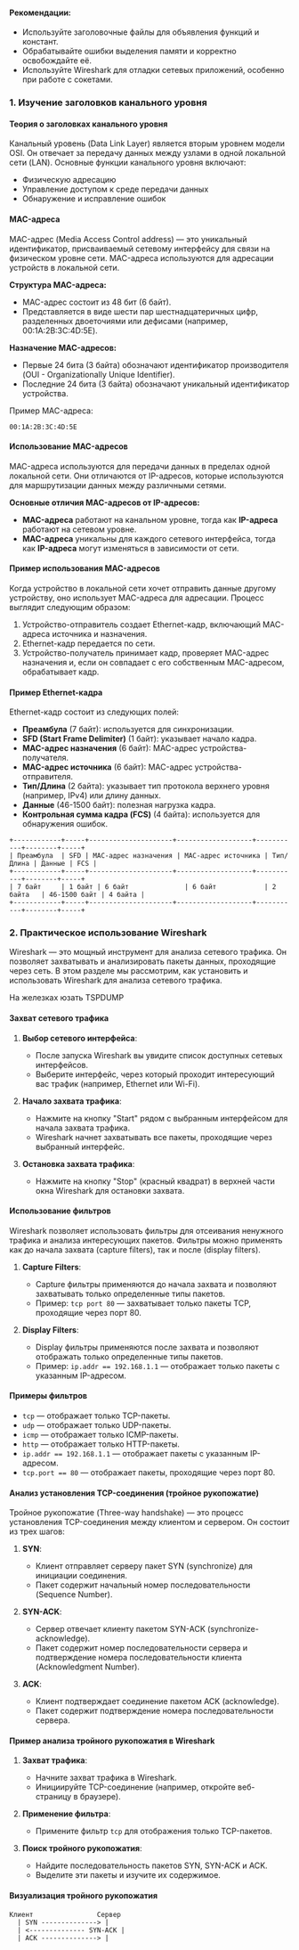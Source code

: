 

#### Рекомендации:
- Используйте заголовочные файлы для объявления функций и констант.
- Обрабатывайте ошибки выделения памяти и корректно освобождайте её.
- Используйте Wireshark для отладки сетевых приложений, особенно при работе с сокетами.

### 1. Изучение заголовков канального уровня

#### Теория о заголовках канального уровня

Канальный уровень (Data Link Layer) является вторым уровнем модели OSI. Он отвечает за передачу данных между узлами в одной локальной сети (LAN). Основные функции канального уровня включают:

- Физическую адресацию
- Управление доступом к среде передачи данных
- Обнаружение и исправление ошибок

#### MAC-адреса

MAC-адрес (Media Access Control address) — это уникальный идентификатор, присваиваемый сетевому интерфейсу для связи на физическом уровне сети. MAC-адреса используются для адресации устройств в локальной сети.

**Структура MAC-адреса:**
- MAC-адрес состоит из 48 бит (6 байт).
- Представляется в виде шести пар шестнадцатеричных цифр, разделенных двоеточиями или дефисами (например, 00:1A:2B:3C:4D:5E).

**Назначение MAC-адресов:**
- Первые 24 бита (3 байта) обозначают идентификатор производителя (OUI - Organizationally Unique Identifier).
- Последние 24 бита (3 байта) обозначают уникальный идентификатор устройства.

Пример MAC-адреса:
```
00:1A:2B:3C:4D:5E
```

#### Использование MAC-адресов

MAC-адреса используются для передачи данных в пределах одной локальной сети. Они отличаются от IP-адресов, которые используются для маршрутизации данных между различными сетями.

**Основные отличия MAC-адресов от IP-адресов:**
- **MAC-адреса** работают на канальном уровне, тогда как **IP-адреса** работают на сетевом уровне.
- **MAC-адреса** уникальны для каждого сетевого интерфейса, тогда как **IP-адреса** могут изменяться в зависимости от сети.

#### Пример использования MAC-адресов

Когда устройство в локальной сети хочет отправить данные другому устройству, оно использует MAC-адреса для адресации. Процесс выглядит следующим образом:

1. Устройство-отправитель создает Ethernet-кадр, включающий MAC-адреса источника и назначения.
2. Ethernet-кадр передается по сети.
3. Устройство-получатель принимает кадр, проверяет MAC-адрес назначения и, если он совпадает с его собственным MAC-адресом, обрабатывает кадр.

#### Пример Ethernet-кадра

Ethernet-кадр состоит из следующих полей:

- **Преамбула** (7 байт): используется для синхронизации.
- **SFD (Start Frame Delimiter)** (1 байт): указывает начало кадра.
- **MAC-адрес назначения** (6 байт): MAC-адрес устройства-получателя.
- **MAC-адрес источника** (6 байт): MAC-адрес устройства-отправителя.
- **Тип/Длина** (2 байта): указывает тип протокола верхнего уровня (например, IPv4) или длину данных.
- **Данные** (46-1500 байт): полезная нагрузка кадра.
- **Контрольная сумма кадра (FCS)** (4 байта): используется для обнаружения ошибок.

```
+------------+-----+---------------------+-------------------+-----------+--------+-----+
| Преамбула  | SFD | MAC-адрес назначения | MAC-адрес источника | Тип/Длина | Данные | FCS |
+------------+-----+---------------------+-------------------+-----------+--------+-----+
| 7 байт     | 1 байт | 6 байт              | 6 байт            | 2 байта   | 46-1500 байт | 4 байта |
+------------+-----+---------------------+-------------------+-----------+--------+-----+
```
### 2. Практическое использование Wireshark

Wireshark — это мощный инструмент для анализа сетевого трафика. Он позволяет захватывать и анализировать пакеты данных, проходящие через сеть. В этом разделе мы рассмотрим, как установить и использовать Wireshark для анализа сетевого трафика.

На железках юзать TSPDUMP


#### Захват сетевого трафика

1. **Выбор сетевого интерфейса**:
   - После запуска Wireshark вы увидите список доступных сетевых интерфейсов.
   - Выберите интерфейс, через который проходит интересующий вас трафик (например, Ethernet или Wi-Fi).

2. **Начало захвата трафика**:
   - Нажмите на кнопку "Start" рядом с выбранным интерфейсом для начала захвата трафика.
   - Wireshark начнет захватывать все пакеты, проходящие через выбранный интерфейс.

3. **Остановка захвата трафика**:
   - Нажмите на кнопку "Stop" (красный квадрат) в верхней части окна Wireshark для остановки захвата.

#### Использование фильтров

Wireshark позволяет использовать фильтры для отсеивания ненужного трафика и анализа интересующих пакетов. Фильтры можно применять как до начала захвата (capture filters), так и после (display filters).

1. **Capture Filters**:
   - Capture фильтры применяются до начала захвата и позволяют захватывать только определенные типы пакетов.
   - Пример: `tcp port 80` — захватывает только пакеты TCP, проходящие через порт 80.

2. **Display Filters**:
   - Display фильтры применяются после захвата и позволяют отображать только определенные типы пакетов.
   - Пример: `ip.addr == 192.168.1.1` — отображает только пакеты с указанным IP-адресом.

#### Примеры фильтров

- `tcp` — отображает только TCP-пакеты.
- `udp` — отображает только UDP-пакеты.
- `icmp` — отображает только ICMP-пакеты.
- `http` — отображает только HTTP-пакеты.
- `ip.addr == 192.168.1.1` — отображает пакеты с указанным IP-адресом.
- `tcp.port == 80` — отображает пакеты, проходящие через порт 80.

#### Анализ установления TCP-соединения (тройное рукопожатие)

Тройное рукопожатие (Three-way handshake) — это процесс установления TCP-соединения между клиентом и сервером. Он состоит из трех шагов:

1. **SYN**:
   - Клиент отправляет серверу пакет SYN (synchronize) для инициации соединения.
   - Пакет содержит начальный номер последовательности (Sequence Number).

2. **SYN-ACK**:
   - Сервер отвечает клиенту пакетом SYN-ACK (synchronize-acknowledge).
   - Пакет содержит номер последовательности сервера и подтверждение номера последовательности клиента (Acknowledgment Number).

3. **ACK**:
   - Клиент подтверждает соединение пакетом ACK (acknowledge).
   - Пакет содержит подтверждение номера последовательности сервера.

#### Пример анализа тройного рукопожатия в Wireshark

1. **Захват трафика**:
   - Начните захват трафика в Wireshark.
   - Инициируйте TCP-соединение (например, откройте веб-страницу в браузере).

2. **Применение фильтра**:
   - Примените фильтр `tcp` для отображения только TCP-пакетов.

3. **Поиск тройного рукопожатия**:
   - Найдите последовательность пакетов SYN, SYN-ACK и ACK.
   - Выделите эти пакеты и изучите их содержимое.

#### Визуализация тройного рукопожатия

```
Клиент                Сервер
  | SYN --------------> |
  | <-------------- SYN-ACK |
  | ACK --------------> |
```
